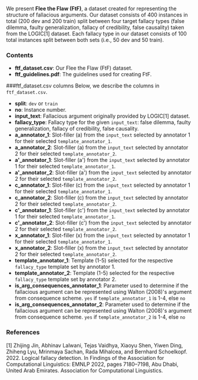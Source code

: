 We present **Flee the Flaw (FtF)**, a dataset created for representing the structure of fallacious arguments. Our dataset consists of 400 instances in total (200 dev and 200 train) split between four target fallacy types (false dilemma, faulty generalization, fallacy of credibility, false causality) taken from the LOGIC[1] dataset. Each fallacy type in our dataset consists of 100 total instances split between both sets (i.e., 50 dev and 50 train). 

### Contents

- **ftf\_dataset.csv**: Our Flee the Flaw (FtF) dataset.
- **ftf_guidelines.pdf**: The guidelines used for creating FtF.



###ftf_dataset.csv columns
Below, we describe the columns in `ftf_dataset.csv`.


- **split**: `dev` or `train`
- **no**: Instance number.
- **input\_text**: Fallacious argument originally provided by LOGIC[1] dataset.
- **fallacy\_type**: Fallacy type for the given `input_text`: false dilemma, faulty generalization, fallacy of credibility, false causality.
- **a\_annotator\_1**: Slot-filler (a) from the `input_text` selected by annotator 1 for their selected `template_annotator_1`.
- **a\_annotator\_2**: Slot-filler (a) from the `input_text` selected by annotator 2 for their selected `template_annotator_2`.
- **a'\_annotator\_1**: Slot-filler (a') from the `input_text` selected by annotator 1 for their selected `template_annotator_1`.
- **a'\_annotator\_2**: Slot-filler (a') from the `input_text` selected by annotator 2 for their selected `template_annotator_2`.
- **c\_annotator\_1**: Slot-filler (c) from the `input_text` selected by annotator 1 for their selected `template_annotator_1`.
- **c\_annotator\_2**: Slot-filler (c) from the `input_text` selected by annotator 2 for their selected `template_annotator_2`.
- **c'\_annotator\_1**: Slot-filler (c') from the `input_text` selected by annotator 1 for their selected `template_annotator_1`.
- **c'\_annotator\_2**: Slot-filler (c') from the `input_text` selected by annotator 2 for their selected `template_annotator_2`.
- **x\_annotator\_1**: Slot-filler (x) from the `input_text` selected by annotator 1 for their selected `template_annotator_1`.
- **x\_annotator\_2**: Slot-filler (x) from the `input_text` selected by annotator 2 for their selected `template_annotator_2`.
- **template\_annotator\_1**: Template (1-5) selected for the respective `fallacy_type` template set by annotator 1.
- **template\_annotator\_2**: Template (1-5) selected for the respective `fallacy_type` template set by annotator 2.
- **is\_arg\_consequences\_annotator\_1**: Parameter used to determine if the fallacious argument can be represented using Walton (2008)'s argument from consequence scheme. `yes` if `template_annotator_1` is 1-4, else `no`
- **is\_arg\_consequences\_annotator\_2**: Parameter used to determine if the fallacious argument can be represented using Walton (2008)'s argument from consequence scheme. `yes` if `template_annotator_2` is 1-4, else `no`


### References
[1] Zhijing Jin, Abhinav Lalwani, Tejas Vaidhya, Xiaoyu Shen, Yiwen Ding, Zhiheng Lyu, Mrinmaya Sachan, Rada Mihalcea, and Bernhard Schoelkopf. 2022. Logical fallacy detection. In Findings of the Association for Computational Linguistics: EMNLP 2022, pages 7180–7198, Abu Dhabi, United Arab Emirates. Association for Computational Linguistics.
